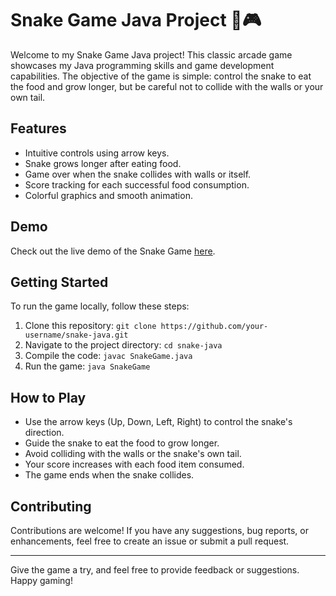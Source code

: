 # Snake Game Java Project 🐍🎮

Welcome to my Snake Game Java project! This classic arcade game showcases my Java programming skills and game development capabilities. The objective of the game is simple: control the snake to eat the food and grow longer, but be careful not to collide with the walls or your own tail.

## Features

- Intuitive controls using arrow keys.
- Snake grows longer after eating food.
- Game over when the snake collides with walls or itself.
- Score tracking for each successful food consumption.
- Colorful graphics and smooth animation.

## Demo

Check out the live demo of the Snake Game [here](#https://drive.google.com/file/d/1LSCyzijSx0Ulmih_1lm7fbTkJ_pa224O/view?usp=sharing).


## Getting Started

To run the game locally, follow these steps:

1. Clone this repository: `git clone https://github.com/your-username/snake-java.git`
2. Navigate to the project directory: `cd snake-java`
3. Compile the code: `javac SnakeGame.java`
4. Run the game: `java SnakeGame`

## How to Play

- Use the arrow keys (Up, Down, Left, Right) to control the snake's direction.
- Guide the snake to eat the food to grow longer.
- Avoid colliding with the walls or the snake's own tail.
- Your score increases with each food item consumed.
- The game ends when the snake collides.

## Contributing

Contributions are welcome! If you have any suggestions, bug reports, or enhancements, feel free to create an issue or submit a pull request.

---

Give the game a try, and feel free to provide feedback or suggestions. Happy gaming!
